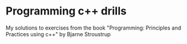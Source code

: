 # Programming c++ drills
My solutions to exercises from the book "Programming: Principles and Practices using c++" by Bjarne Stroustrup
